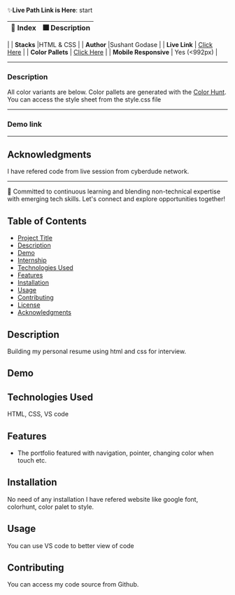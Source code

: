 
✨**Live Path Link is Here**: start


| 🚀 Index | 🎆 Description |
|--|--|
|
| **Stacks** |HTML & CSS  |
| **Author** |Sushant Godase |
| **Live Link** | [Click Here]() |
| **Color Pallets** | [Click Here](https://colorhunt.co/) |
| **Mobile Responsive** | Yes (<992px) |



---

### Description
All color variants are below. Color pallets are generated with the [Color Hunt](https://www.colorhunt.co).
You can access the style sheet from the style.css file 

---
### Demo link

---

## Acknowledgments

I have refered code from live session from cyberdude network.

---

 🌟 Committed to continuous learning and blending non-technical expertise with emerging tech skills. Let's connect and explore opportunities together! 
 
## Table of Contents
- [Project Title](#project-title)
- [Description](#description)
- [Demo](#demo)
- [Internship](#internship)
- [Technologies Used](#technologies-used)
- [Features](#features)
- [Installation](#installation)
- [Usage](#usage)
- [Contributing](#contributing)
- [License](#license)
- [Acknowledgments](#acknowledgments)

## Description

Building my personal resume using html and css for interview.

## Demo




## Technologies Used

HTML, CSS, VS code

## Features

- The portfolio featured with navigation, pointer, changing color when touch etc.

## Installation

No need of any installation I have refered website like google font, colorhunt, color palet to style.

## Usage

You can use VS code to better view of code

## Contributing

You can access my code source from Github.

